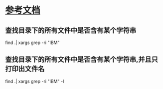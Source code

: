 # [参考文档](https://blog.csdn.net/zpp13hao1/article/details/54927868)

## 查找目录下的所有文件中是否含有某个字符串 
find .| xargs grep -ri "IBM" 
## 查找目录下的所有文件中是否含有某个字符串,并且只打印出文件名 
find .| xargs grep -ri "IBM" -l 